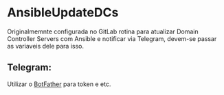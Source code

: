 # AnsibleUpdateDCs

Originalmemnte configurada no GitLab rotina para atualizar Domain Controller Servers com Ansible e notificar via Telegram, devem-se passar as variaveis dele para isso.

## Telegram: 

Utilizar o [BotFather](https://telegram.me/BotFather) para token e etc.

